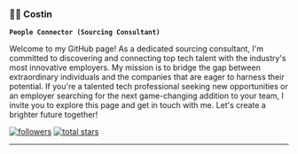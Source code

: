 ### 🏄🏻 Costin 

**`People Connector (Sourcing Consultant)`**

Welcome to my GitHub page! As a dedicated sourcing consultant, I'm committed to discovering and connecting top tech talent with the industry's most innovative employers. My mission is to bridge the gap between extraordinary individuals and the companies that are eager to harness their potential. If you're a talented tech professional seeking new opportunities or an employer searching for the next game-changing addition to your team, I invite you to explore this page and get in touch with me. Let's create a brighter future together!

<p align="left">
<a href="https://github.com/Mellowchad?tab=followers">
         <img alt="followers" title="Follow me on Github" src="https://custom-icon-badges.demolab.com/github/followers/costinrecruiter?color=236ad3&labelColor=1155ba&style=for-the-badge&logo=person-add&label=Follow&logoColor=white"/></a>
      <a href="https://github.com/Mellowchad?tab=repositories&sort=stargazers">
         <img alt="total stars" title="Total stars on GitHub" src="https://custom-icon-badges.demolab.com/github/stars/costinrecruiter?color=55960c&style=for-the-badge&labelColor=488207&logo=star"/></a>
   </p>
   
   ---
